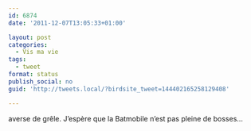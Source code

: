 ```yaml
---
id: 6874
date: '2011-12-07T13:05:33+01:00'

layout: post
categories:
  - Vis ma vie
tags:
  - tweet
format: status
publish_social: no
guid: 'http://tweets.local/?birdsite_tweet=144402165258129408'

---
```


averse de grêle. J’espère que la Batmobile n’est pas pleine de bosses…